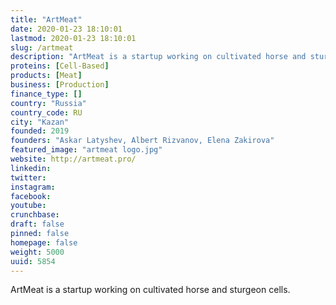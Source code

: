 ```yaml
---
title: "ArtMeat"
date: 2020-01-23 18:10:01
lastmod: 2020-01-23 18:10:01
slug: /artmeat
description: "ArtMeat is a startup working on cultivated horse and sturgeon&nbsp;cells."
proteins: [Cell-Based]
products: [Meat]
business: [Production]
finance_type: []
country: "Russia"
country_code: RU
city: "Kazan"
founded: 2019
founders: "Askar Latyshev, Albert Rizvanov, Elena Zakirova"
featured_image: "artmeat logo.jpg"
website: http://artmeat.pro/
linkedin: 
twitter: 
instagram: 
facebook: 
youtube: 
crunchbase: 
draft: false
pinned: false
homepage: false
weight: 5000
uuid: 5854
---
```

ArtMeat is a startup working on cultivated horse and sturgeon&nbsp;cells.
